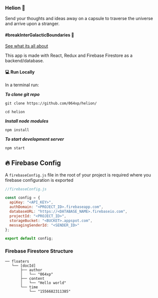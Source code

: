 ### Helion :rocket:

Send your thoughts and ideas away on a capsule to traverse the universe and arrive upon a stranger.

#### #breakInterGalacticBoundaries :milky_way:

[See what its all about](https://www.helion.ga)

This app is made with React, Redux and Firebase Firestore as a backend/database.

#### :computer: Run Locally

In a terminal run:

**_To clone git repo_**

`git clone https://github.com/064xp/helion/`

`cd helion`

**_Install node modules_**

`npm install`

**_To start development server_**

`npm start`

## :fire: Firebase Config

A `firebaseConfig.js` file in the root of your project is required where you firebase configuration is exported

```javascript
//firebaseConfig.js

const config = {
  apiKey: "<API_KEY>",
  authDomain: "<PROJECT_ID>.firebaseapp.com",
  databaseURL: "https://<DATABASE_NAME>.firebaseio.com",
  projectId: "<PROJECT_ID>",
  storageBucket: "<BUCKET>.appspot.com",
  messagingSenderId: "<SENDER_ID>"
};

export default config;
```

### Firebase Firestore Structure

```
── floaters
   └── [docId]
       ├── author
       │   └── "064xp"
       ├── content
       │   └── "Hello world"
       └── time
           └── "1556682311385"
```
